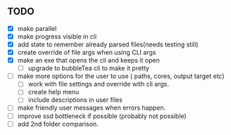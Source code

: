 ## TODO
  - [x] make parallel
  - [x] make progress visible in cli
  - [x] add state to remember already parsed files(needs testing still)
  - [x] create override of file args when using CLI args
  - [x] make an exe that opens the cli and keeps it open
    - [ ] upgrade to bubbleTea cli to make it pretty
  - [ ] make more options for the user to use ( paths, cores, output target etc)
    - [ ] work with file settings and override with cli args.
    - [ ] create help menu
    - [ ] include descriptions in user files
  - [ ] make friendly user messages when errors happen.
  - [ ] improve ssd bottleneck if possible (probably not possible)
  - [ ] add 2nd folder comparison.
